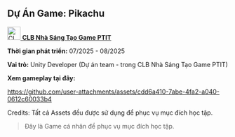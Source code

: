 ## Dự Án Game: Pikachu

[<img src="https://github.com/user-attachments/assets/dabe4f53-fcfb-4e3f-bdd8-a8ebdddf2423" alt="CLB Nhà Sáng Tạo Game PTIT Logo" width="30"/> **CLB Nhà Sáng Tạo Game PTIT**](https://www.facebook.com/gamecreatorsclub)

**Thời gian phát triển:** 07/2025 - 08/2025

**Vai trò:** Unity Developer (Dự án team - trong CLB Nhà Sáng Tạo Game PTIT)

**Xem gameplay tại đây:**

https://github.com/user-attachments/assets/cdd6a410-7abe-4fa2-a040-0612c60033b4

Credits: Tất cả Assets đều được sử dụng để phục vụ mục đích học tập.

> Đây là Game cá nhân để phục vụ mục đích học tập.

